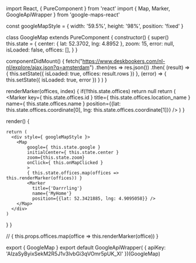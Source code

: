 import React, { PureComponent } from 'react'
import { Map, Marker, GoogleApiWrapper } from 'google-maps-react'


const googleMapStyle = {
  width: '59.5%',
  height: '98%',
  position: 'fixed'
}


class GoogleMap extends PureComponent {
  constructor() {
    super()
    this.state = {
      center: { lat: 52.3702, lng: 4.8952 },
      zoom: 15,
      error: null,
      isLoaded: false,
      offices: [],
    }
  }

  componentDidMount() {
    fetch("https://www.deskbookers.com/nl-nl/explore/ajax.json?q=amsterdam")
      .then(res => res.json())
      .then(
        (result) => {
          this.setState({
            isLoaded: true,
            offices: result.rows
          })
        },
        (error) => {
          this.setState({
            isLoaded: true,
            error
          })
        }
      )
  }

  renderMarker(offices, index) {
    if(!!this.state.offices) return null
    return (
      <Marker
        key={ this.state.offices.id }
        title={ this.state.offices.location_name }
        name={ this.state.offices.name }
        position={{lat: this.state.offices.coordinate[0], lng: this.state.offices.coordinate[1]}}
      />
    )
  }

  render() {

    return (
      <div style={ googleMapStyle }>
        <Map
            google={ this.state.google }
            initialCenter={ this.state.center }
            zoom={this.state.zoom}
            onClick={ this.onMapClicked }
            >
            { this.state.offices.map(offices => this.renderMarker(offices)) }
            <Marker
              title={'Darrrling'}
              name={'MyHome'}
              position={{lat: 52.3421885, lng: 4.9095058}} />
        </Map>
      </div>
    )
  }
}

// { this.props.offices.map(office => this.renderMarker(office)) }

export { GoogleMap }
export default GoogleApiWrapper(
  { apiKey: 'AIzaSyByixSekM2R5J1v3lvbGi3qVOmr5pUK_XI' })(GoogleMap)
